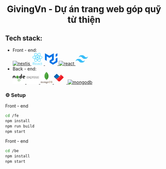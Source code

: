 <h1 align='center'>GivingVn - Dự án trang web góp quỹ từ thiện</h1>


<h2>Tech stack: </h2>
<ul>
    <li>Front - end:</li>
    
 <a href="https://nextjs.org/" target="_blank" rel="noreferrer"> 
    <img src="https://cdn.worldvectorlogo.com/logos/nextjs-2.svg" alt="nextjs" width="40" height="40"/> 
 </a> 
 <a href="https://reactjs.org/" target="_blank" rel="noreferrer"> 
    <img src="https://raw.githubusercontent.com/devicons/devicon/master/icons/react/react-original-wordmark.svg" alt="react" width="40" height="40"/> 
 </a> 
 <a href="https://mui.com/" target="_blank" rel="noreferrer" > 
    <svg xmlns="http://www.w3.org/2000/svg" width="40" height="40" viewBox="0 0 24 24" fill="none" class="css-pgi4ag"><path fill-rule="evenodd" clip-rule="evenodd" fill="#0073E6" d="M24 5.601V1.592a.344.344 0 0 0-.514-.298l-2.64 1.508a.688.688 0 0 0-.346.597v4.009c0 .264.285.43.514.298l2.64-1.508A.688.688 0 0 0 24 5.6ZM.515 1.295l7.643 4.383a.688.688 0 0 0 .684 0l7.643-4.383a.344.344 0 0 1 .515.298v12.03c0 .235-.12.453-.319.58l-4.65 2.953 3.11 1.832c.22.13.495.127.713-.009l4.61-2.878a.344.344 0 0 0 .161-.292v-4.085c0-.254.14-.486.362-.606l2.507-1.346a.344.344 0 0 1 .506.303v7.531c0 .244-.13.47-.34.593l-7.834 4.592a.688.688 0 0 1-.71-.009l-5.953-3.681A.344.344 0 0 1 9 18.808v-3.624c0-.115.057-.222.153-.286l4.04-2.694a.688.688 0 0 0 .307-.572v-4.39a.137.137 0 0 0-.208-.117l-4.44 2.664a.688.688 0 0 1-.705.002L3.645 7.123a.138.138 0 0 0-.208.118v7.933a.344.344 0 0 1-.52.295L.5 14.019C.19 13.833 0 13.497 0 13.135V1.593c0-.264.286-.43.515-.298Z"></path></svg>
 </a> 
 <a href="https://lucide.dev/" target="_blank" rel="noreferrer"> 
    <img src="https://lucide.dev/logo.dark.svg" alt="react" width="40" height="40"/> 
 </a> 
 <a href="https://tailwindcss.com/" target="_blank" rel="noreferrer"> 
    <svg xmlns="http://www.w3.org/2000/svg" width="40" height="40" fill="none" viewBox="0 0 54 33"><g clip-path="url(#prefix__clip0)"><path fill="#38bdf8" fill-rule="evenodd" d="M27 0c-7.2 0-11.7 3.6-13.5 10.8 2.7-3.6 5.85-4.95 9.45-4.05 2.054.513 3.522 2.004 5.147 3.653C30.744 13.09 33.808 16.2 40.5 16.2c7.2 0 11.7-3.6 13.5-10.8-2.7 3.6-5.85 4.95-9.45 4.05-2.054-.513-3.522-2.004-5.147-3.653C36.756 3.11 33.692 0 27 0zM13.5 16.2C6.3 16.2 1.8 19.8 0 27c2.7-3.6 5.85-4.95 9.45-4.05 2.054.514 3.522 2.004 5.147 3.653C17.244 29.29 20.308 32.4 27 32.4c7.2 0 11.7-3.6 13.5-10.8-2.7 3.6-5.85 4.95-9.45 4.05-2.054-.513-3.522-2.004-5.147-3.653C23.256 19.31 20.192 16.2 13.5 16.2z" clip-rule="evenodd"/></g><defs><clipPath id="prefix__clip0"><path fill="#fff" d="M0 0h54v32.4H0z"/></clipPath></defs></svg>
 </a>

 <li>Back - end:</li>
 <a href="https://nodejs.org" target="_blank" rel="noreferrer"> 
    <img src="https://raw.githubusercontent.com/devicons/devicon/master/icons/nodejs/nodejs-original-wordmark.svg" alt="nodejs" width="40" height="40"/> 
 </a>
 <a href="https://expressjs.com" target="_blank" rel="noreferrer"> 
    <img src="https://raw.githubusercontent.com/devicons/devicon/master/icons/express/express-original-wordmark.svg" alt="express" width="40" height="40"/> 
 </a> 
 <a href="https://www.mongodb.com/" target="_blank" rel="noreferrer"> 
    <img src="https://raw.githubusercontent.com/devicons/devicon/master/icons/mongodb/mongodb-original-wordmark.svg" alt="mongodb" width="40" height="40"/> 
 </a> 
 <a href="https://sandbox.vnpayment.vn/apis/" target="_blank" rel="noreferrer"> 
    <svg id="Layer_1" data-name="Layer 1" xmlns="http://www.w3.org/2000/svg" viewBox="0 0 70 42"  width="40" height="40" ><defs><style>.cls-1,.cls-4{fill:#005baa;}.cls-2,.cls-5{fill:#ed1c24;}.cls-3{fill:#009edb;}.cls-4,.cls-5{fill-rule:evenodd;}</style></defs><path class="cls-1" d="M30.18,13.68l-4,4-.2.2-1.27,1.27-.94.95-1.27,1.27-.2.19-.55.56-.2.19h0l-1.87,1.87h0l-.2.19a8.4,8.4,0,0,1-1.84,1.39,7.83,7.83,0,0,1-1,.47,8.07,8.07,0,0,1-2.42.53,8.47,8.47,0,0,1-1.51,0,8.17,8.17,0,0,1-3.12-1,5.52,5.52,0,0,1-1.2-.84h0l-.23-.23L.87,17.33l-.15-.15a2.61,2.61,0,0,1-.34-.46A2.74,2.74,0,0,1,0,15.32a1.69,1.69,0,0,1,0-.23c0-.12,0-.24,0-.35l0-.13,0,0a2.8,2.8,0,0,1,.5-1,2.09,2.09,0,0,1,.2-.22l.13-.13L8.68,5.51h0L13.38.82A2.79,2.79,0,0,1,17.19.69Z"/><path class="cls-2" d="M16.05,31.12a4.36,4.36,0,0,1-1.83-.41l-1.49-1.48-.37-.36-.06-.07-.69-.69L8.14,24.6l.23.23a5.52,5.52,0,0,0,1.21.85,8.17,8.17,0,0,0,3.12,1,8.47,8.47,0,0,0,1.51,0,8.07,8.07,0,0,0,2.42-.53,7.83,7.83,0,0,0,1-.47,8.4,8.4,0,0,0,1.84-1.39l.2-.19h0l1.87-1.87h0l.2-.19.55-.56.2-.19,1.27-1.27.94-.95L26,17.87l.2-.2,8.05-8L37.55,6l0,0,.18-.17a2.6,2.6,0,0,1,3.67,0l1.82,1.82h0l.06,0a3,3,0,0,0-2.22.85l-6.15,6-.06.07L24.17,25.21h0l-3.95,3.87,0,0-.24.25a7,7,0,0,1-1.83,1.28,5,5,0,0,1-1.18.4,4.45,4.45,0,0,1-.71.09Z"/><path class="cls-2" d="M53.08,21.17l-.2.2-8.71,8.84L35,39.5a7.54,7.54,0,0,1-.92.79l0,0-.13.09h0a8.43,8.43,0,0,1-10.71-.75h0L23,39.49l-1.57-1.57L17,33.49,15.52,32l-.2-.21a4.37,4.37,0,0,0,.72.06h.21a4.83,4.83,0,0,0,.84-.11,5.39,5.39,0,0,0,1.35-.46,7.86,7.86,0,0,0,2-1.42l.27-.29,3.4-3.34h0l11.69-11.5.06-.08L41.6,9.09a2.27,2.27,0,0,1,2.83-.25l1.34,1.35h0l7.3,7.31a1.71,1.71,0,0,1,.18.2A2.59,2.59,0,0,1,53.08,21.17Z"/><path class="cls-3" d="M24.86,11.49a.56.56,0,0,1-.76,0A8.87,8.87,0,1,0,11.51,24l2.7,2.72a.21.21,0,0,1,0,.06h0a8,8,0,0,1-1.47,0l-2-2a9.93,9.93,0,0,1,14.1-14h0A.53.53,0,0,1,24.86,11.49Z"/><path class="cls-3" d="M29,14.89l-.75.74-1.31-1.32a.53.53,0,0,1,0-.75.53.53,0,0,1,.75,0Z"/><path class="cls-3" d="M17.68,25.74l0,0a7.4,7.4,0,0,1-1,.46L13,22.52a6.8,6.8,0,0,1-.78-8.64.54.54,0,0,1,.74-.14.53.53,0,0,1,.13.74,5.74,5.74,0,0,0,.66,7.29Z"/><path class="cls-3" d="M26.76,17.1l0,0-.55.55-.18.18-4.13-4.17A5.74,5.74,0,0,0,16,12.27a.53.53,0,1,1-.33-1,6.77,6.77,0,0,1,6.93,1.68Z"/><path class="cls-3" d="M24.55,19.32l-.75.75-4.15-4.18A2.6,2.6,0,0,0,16,19.56l2.67,2.69a.53.53,0,0,1-.75.75L15.2,20.31a3.67,3.67,0,0,1,5.21-5.16Z"/><path class="cls-3" d="M22.33,21.53l0,0-.55.56-.18.17L17.43,18.1a.53.53,0,0,1,.75-.75Z"/></svg>
 </a> 
 <a href="https://www.mongodb.com/" target="_blank" rel="noreferrer"> 
    <img src="https://cdn.haitrieu.com/wp-content/uploads/2022/10/Logo-MoMo-Circle.png" alt="mongodb" width="40" height="40"/> 
 </a>
 
</ul>



<h3> ⚙️ Setup </h3>
<p>Front - end</p>

```bash
cd /fe
npm install
npm run build
npm start
```

<p>Front - end</p>

```bash
cd /be
npm install
npm start
```